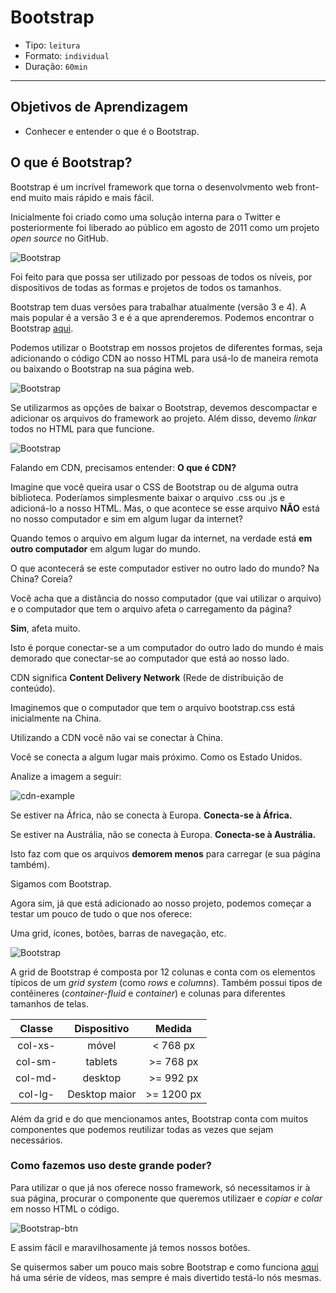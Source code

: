 # Bootstrap

- Tipo: `leitura`
- Formato: `individual`
- Duração: `60min`

***

## Objetivos de Aprendizagem

- Conhecer e entender o que é o Bootstrap.

## O que é Bootstrap?

Bootstrap é um incrível framework que torna o desenvolvmento web front-end muito mais rápido e mais fácil.

Inicialmente foi criado como uma solução interna para o Twitter e posteriormente foi liberado ao público em agosto de 2011 como um projeto *open source* no GitHub.

![Bootstrap](https://cdn-images-1.medium.com/max/800/1*aJ_JLvfVyiQj5iYryIulhw.jpeg)

Foi feito para que possa ser utilizado por pessoas de todos os níveis, por dispositivos de todas as formas e projetos de todos os tamanhos.

Bootstrap tem duas versões para trabalhar atualmente (versão 3 e 4). A mais popular é a versão 3 e é a que aprenderemos. Podemos encontrar o Bootstrap [aqui](https://getbootstrap.com/docs/3.3/).

Podemos utilizar o Bootstrap em nossos projetos de diferentes formas, seja adicionando o código CDN ao nosso HTML para usá-lo de maneira remota ou baixando o Bootstrap na sua página web.

![Bootstrap](https://raw.githubusercontent.com/Laboratoria/curricula-js/c6232fc0a639688fc216c72d17e325a588abae9d/04-social-network/01-css-frameworks/02-bootstrap/bcdn.png)

Se utilizarmos as opções de baixar o Bootstrap, devemos descompactar e adicionar os arquivos do framework ao projeto. Além disso, devemo *linkar* todos no HTML para que funcione.

![Bootstrap](https://cdn-images-1.medium.com/max/800/0*NuuR2bjpZck1wC6g.)

Falando em CDN, precisamos entender: __O que é CDN?__

Imagine que você queira usar o CSS de Bootstrap ou de alguma outra biblioteca. Poderíamos simplesmente baixar o arquivo .css ou .js e adicioná-lo a nosso HTML. Mas, o que acontece se esse arquivo __NÃO__ está no nosso computador e sim em algum lugar da internet?

Quando temos o arquivo em algum lugar da internet, na verdade está __em outro computador__ em algum lugar do mundo.

O que acontecerá se este computador estiver no outro lado do mundo? Na China? Coreia?

Você acha que a distância do nosso computador (que vai utilizar o arquivo) e o computador que tem o arquivo afeta o carregamento da página?

__Sim__, afeta muito.

Isto é porque conectar-se a um computador do outro lado do mundo é mais demorado que conectar-se ao computador que está ao nosso lado.

CDN significa __Content Delivery Network__ (Rede de distribuição de conteúdo).

Imaginemos que o computador que tem o arquivo bootstrap.css está inicialmente na China.

Utilizando a CDN você não vai se conectar à China.

Você se conecta a algum lugar mais próximo. Como os Estado Unidos.

Analize a imagem a seguir:

![cdn-example](http://ba-devlab.com/wp-content/uploads/2016/04/cdn.png)

Se estiver na África, não se conecta à Europa. __Conecta-se à África.__

Se estiver na Austrália, não se conecta à Europa. __Conecta-se à Austrália.__

Isto faz com que os arquivos __demorem menos__ para carregar (e sua página também).

Sigamos com Bootstrap.

Agora sim, já que está adicionado ao nosso projeto, podemos começar a testar um pouco de tudo o que nos oferece:

Uma grid, ícones, botões, barras de navegação, etc.

![Bootstrap](http://www.boss-development.biz/sites/default/files/bootstrap-02.png)

A grid de Bootstrap é composta por 12 colunas e conta com os elementos típicos de um *grid system* (como *rows* e *columns*). Também possui tipos de contêineres (*container-fluid* e *container*) e colunas para diferentes tamanhos de telas.

| Classe | Dispositivo | Medida |
| :-------: | :------: | :-----: |
| col-xs-   | móvel    | < 768 px  |
| col-sm-   | tablets  | >= 768 px|
| col-md-   | desktop  | >= 992 px |
| col-lg-   | Desktop maior| >= 1200 px |

Além da grid e do que mencionamos antes, Bootstrap conta com muitos componentes que podemos reutilizar todas as vezes que sejam necessários.

### Como fazemos uso deste grande poder?

Para utilizar o que já nos oferece nosso framework, só necessitamos ir à sua página, procurar o componente que queremos utilizaer e *copiar e colar* em nosso HTML o código.

![Bootstrap-btn](https://raw.githubusercontent.com/Laboratoria/curricula-js/f659ee55eeb322341c314d7d080bb22468e9a576/04-social-network/01-css-frameworks/02-bootstrap/btn-example.PNG)

E assim fácil e maravilhosamente já temos nossos botões.

Se quisermos saber um pouco mais sobre Bootstrap e como funciona [aqui](https://www.youtube.com/watch?v=_0PL45xM__0&list=PLBbHLUbqqCrTwIrdix6kl84m4OPE0JexR) há uma série de vídeos, mas sempre é mais divertido testá-lo nós mesmas.
